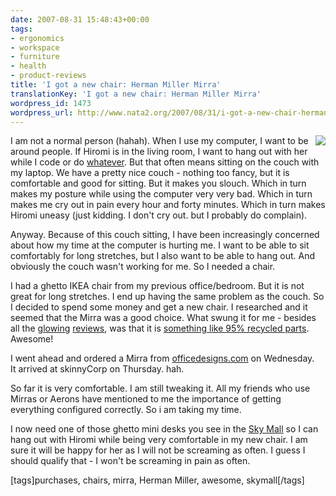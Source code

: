```yaml
---
date: 2007-08-31 15:48:43+00:00
tags:
- ergonomics
- workspace
- furniture
- health
- product-reviews
title: 'I got a new chair: Herman Miller Mirra'
translationKey: 'I got a new chair: Herman Miller Mirra'
wordpress_id: 1473
wordpress_url: http://www.nata2.org/2007/08/31/i-got-a-new-chair-herman-miller-mirra/
---
```


<p><a href="http://www.hermanmiller.com/CDA/SSA/Product/0,,a10-c440-p205,00.html"><img src="http://ec1.images-amazon.com/images/I/41N1T6CWMML._SS200_.jpg" align="right"></a>I am not a normal person (hahah). When I use my computer, I want to be around people. If Hiromi is in the living room, I want to hang out with her while I code or do <a href="http://fukung.net">whatever</a>. But that often means sitting on the couch with my laptop. We have a pretty nice couch - nothing too fancy, but it is comfortable and good for sitting. But it makes you slouch. Which in turn makes my posture while using the computer very very bad. Which in turn makes me cry out in pain every hour and forty minutes. Which in turn makes Hiromi uneasy (just kidding. I don't cry out. but I probably do complain). </p> <p>Anyway. Because of this couch sitting,&nbsp;I have been increasingly concerned about how my time at the computer is hurting me. I want to be able to sit comfortably for long stretches, but I also want to be able to hang out. And obviously the couch wasn't working for me. So I needed a chair. </p> <p>I had a ghetto IKEA chair from my previous office/bedroom. But it is not great for long stretches. I end up having the same problem as the couch. So I decided to spend some money and get a new chair. I researched and it seemed that the Mirra was a good choice. What swung it for me - besides all the <a href="http://www.werty.net/2006/06/mirra-chair-review-revisited.html">glowing</a> <a href="http://www.pixelsurgeon.com/reviews/review.php?id=439">reviews</a>, was that it is <a href="http://www.treehugger.com/files/2007/08/herman_millers_1.php">something like 95% recycled parts</a>. Awesome!</p> <p>I went ahead and ordered a Mirra from <a href="http://www.officedesigns.com/">officedesigns.com</a> on Wednesday. It&nbsp;arrived at skinnyCorp on Thursday. hah.</p> <p>So far it is very comfortable. I am still tweaking it. All my friends who use Mirras or Aerons have mentioned to me the importance of getting everything configured correctly. So i am taking my time. </p> <p>I now need one of those ghetto mini desks you see in the <a href="http://en.wikipedia.org/wiki/Sky_Mall">Sky Mall</a> so I can hang out with Hiromi while being very comfortable in my new chair. I am sure it will be happy for her as I will not be screaming as often. I guess I should qualify that - I won't be screaming in pain as often.</p> <div class="wlWriterSmartContent" id="0767317B-992E-4b12-91E0-4F059A8CECA8:63bf19af-72da-4669-9c01-a1df5e8e64b4" contenteditable="false" style="padding-right: 0px; display: inline; padding-left: 0px; padding-bottom: 0px; margin: 0px; padding-top: 0px">[tags]purchases, chairs, mirra, Herman Miller, awesome, skymall[/tags]</div>